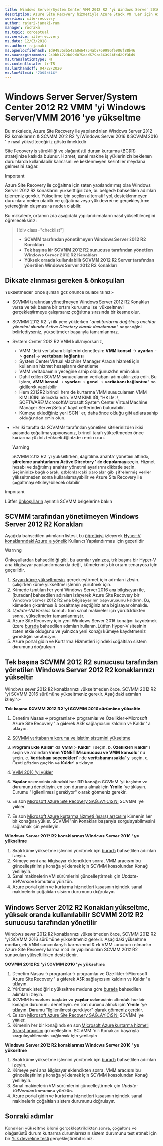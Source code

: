 ```yaml
---
title: Windows Server/System Center VMM 2012 R2 'yi Windows Server 2016 'ye yükseltme-Azure Site Recovery
description: Azure Site Recovery hizmetiyle Azure Stack VM 'Ler için Azure 'da olağanüstü durum kurtarmayı ayarlamayı öğrenin.
services: site-recovery
author: rajani-janaki-ram
manager: rochakm
ms.topic: conceptual
ms.service: site-recovery
ms.date: 12/03/2018
ms.author: rajanaki
ms.openlocfilehash: 1d94935db542a0e64754ab8769996fe906f88b46
ms.sourcegitcommit: 849bb1729b89d075eed579aa36395bf4d29f3bd9
ms.translationtype: MT
ms.contentlocale: tr-TR
ms.lasthandoff: 04/28/2020
ms.locfileid: "73954416"
---
```

# <a name="upgrade-windows-server-serversystem-center-2012-r2-vmm-to-windows-servervmm-2016"></a>Windows Server Server/System Center 2012 R2 VMM 'yi Windows Server/VMM 2016 'ye yükseltme 

Bu makalede, Azure Site Recovery ile yapılandırılan Windows Server 2012 R2 konaklarının & SCVMM 2012 R2 'yi Windows Server 2016 & SCVMM 2016 ' e nasıl yükselteceğiniz gösterilmektedir

Site Recovery iş sürekliliği ve olağanüstü durum kurtarma (BCDR) stratejinize katkıda bulunur. Hizmet, sanal makine iş yüklerinizin beklenen durumlarda kullanılabilir kalmasını ve beklenmeyen kesintiler meydana gelmesini sağlar.

> [!IMPORTANT]
> Azure Site Recovery ile çoğaltma için zaten yapılandırılmış olan Windows Server 2012 R2 konaklarını yükselttiğinizde, bu belgede bahsedilen adımları izlemeniz gerekir. Yükseltme için seçilen alternatif yol, desteklenmeyen durumlara neden olabilir ve çoğaltma veya yük devretme gerçekleştirme yeteneğinin oluşmasına neden olabilir.


Bu makalede, ortamınızda aşağıdaki yapılandırmaların nasıl yükseltileceğini öğreneceksiniz:

> [!div class="checklist"]
> * **SCVMM tarafından yönetilmeyen Windows Server 2012 R2 Konakları** 
> * **Tek başına bir SCVMM 2012 R2 sunucusu tarafından yönetilen Windows Server 2012 R2 Konakları** 
> * **Yüksek oranda kullanılabilir SCVMM 2012 R2 Server tarafından yönetilen Windows Server 2012 R2 Konakları**


## <a name="prerequisites--factors-to-consider"></a>Dikkate alınması gereken & önkoşulları

Yükseltmeden önce şunları göz önünde bulabilirsiniz:-

- SCVMM tarafından yönetilmeyen Windows Server 2012 R2 Konakları varsa ve tek başına bir ortam kurulumu ise, yükseltmeyi gerçekleştirmeye çalışırsanız çoğaltma sırasında bir kesme olur.
- SCVMM 2012 R2 'yi ilk yere yüklerken "*anahtarlarımı dağıtılmış anahtar yönetimi altında Active Directory olarak depolamam*" seçeneğini belirlediyseniz, yükseltmeler başarıyla tamamlanmaz.

- System Center 2012 R2 VMM kullanıyorsanız, 

    - VMM 'deki veritabanı bilgilerini denetleyin: **VMM konsol** -> **ayarları** -> **genel** -> **veritabanı bağlantısı**
    - System Center Virtual Machine Manager Aracısı hizmeti için kullanılan hizmet hesaplarını denetleme
    - VMM veritabanının yedeğine sahip olduğunuzdan emin olun.
    - Dahil edilen SCVMM sunucularının veritabanı adını aklınızda edin. Bu işlem, **VMM konsol** -> **ayarları** -> **genel** -> **veritabanı bağlantısı** ' na gidilerek yapılabilir
    - Hem 2012R2 birincil hem de kurtarma VMM sunucularının VMM KIMLIĞINI aklınızda edin. VMM KIMLIĞI, "HKLM: \ SOFTWARE\Microsoft\Microsoft System Center Virtual Machine Manager Server\Setup" kayıt defterinden bulunabilir.
    - Kümeye eklediğiniz yeni SCN 'ler, daha önce olduğu gibi adlara sahip olduğundan emin olun. 

- Her iki tarafta da SCVMMs tarafından yönetilen sitelerinizden ikisi arasında çoğaltma yapıyorsanız, birincil tarafı yükseltmeden önce kurtarma yüzinizi yükseltdiğinizden emin olun.
  > [!WARNING]
  > SCVMM 2012 R2 'yi yükseltirken, dağıtılmış anahtar yönetimi altında, **şifreleme anahtarlarını Active Directory ' de depolamayı**seçin. Hizmet hesabı ve dağıtılmış anahtar yönetimi ayarlarını dikkatle seçin. Seçiminize bağlı olarak, şablonlardaki parolalar gibi şifrelenmiş veriler yükseltmeden sonra kullanılamayabilir ve Azure Site Recovery ile çoğaltmayı etkileyebilecek olabilir

> [!IMPORTANT]
> Lütfen [önkoşulların](https://docs.microsoft.com/system-center/vmm/upgrade-vmm?view=sc-vmm-2016#requirements-and-limitations) ayrıntılı SCVMM belgelerine bakın

## <a name="windows-server-2012-r2-hosts-which-arent-managed-by-scvmm"></a>SCVMM tarafından yönetilmeyen Windows Server 2012 R2 Konakları 
Aşağıda bahsedilen adımların listesi, bu [öğreticiyi](https://docs.microsoft.com/azure/site-recovery/hyper-v-prepare-on-premises-tutorial) izleyerek [Hyper-V konaklarındaki Azure 'a yönelik](https://docs.microsoft.com/azure/site-recovery/hyper-v-azure-architecture) Kullanıcı Yapılandırması için geçerlidir

> [!WARNING]
> Önkoşullardan bahsedildiği gibi, bu adımlar yalnızca, tek başına bir Hyper-V ana bilgisayar yapılandırmasında değil, kümelenmiş bir ortam senaryosu için geçerlidir.

1. [Kayan küme yükseltmesini](https://docs.microsoft.com/windows-server/failover-clustering/cluster-operating-system-rolling-upgrade#cluster-os-rolling-upgrade-process) gerçekleştirmek için adımları izleyin. çalışırken küme yükseltme işlemini yürütmek için.
2. Kümede tanıtılan her yeni Windows Server 2016 ana bilgisayarı ile, [buradan] bahsedilen adımları izleyerek Azure Site Recovery bir Windows Server 2012 R2 ana bilgisayarının başvurusunu kaldırın. Bu, kümeden çıkarılması & boşaltmayı seçtiğiniz ana bilgisayar olmalıdır.
3. *Update-VMVersion* komutu tüm sanal makineler için yürütüldükten sonra, yükseltmeler tamamlanmıştır. 
4. Azure Site Recovery için yeni Windows Server 2016 konağını kaydetmek üzere [burada](https://docs.microsoft.com/azure/site-recovery/hyper-v-azure-tutorial#set-up-the-source-environment) bahsedilen adımları kullanın. Lütfen Hyper-V sitesinin zaten etkin olduğunu ve yalnızca yeni konağı kümeye kaydetmeniz gerektiğini unutmayın. 
5.  Azure portal gidin ve Kurtarma Hizmetleri içindeki çoğaltılan sistem durumunu doğrulayın

## <a name="upgrade-windows-server-2012-r2-hosts-managed-by-stand-alone-scvmm-2012-r2-server"></a>Tek başına SCVMM 2012 R2 sunucusu tarafından yönetilen Windows Server 2012 R2 konaklarınızı yükseltin
Windows sever 2012 R2 konaklarınızı yükseltmeden önce, SCVMM 2012 R2 'yi SCVMM 2016 sürümüne yükseltmeniz gerekir. Aşağıdaki adımları izleyin:-

**Tek başına SCVMM 2012 R2 'yi SCVMM 2016 sürümüne yükseltin**

1.  Denetim Masası-> programlar-> programlar ve Özellikler->Microsoft Azure Site Recovery ' a giderek ASR sağlayıcısını kaldırın ve Kaldır ' a tıklayın.
2. [SCVMM veritabanını koruma ve işletim sistemini yükseltme](https://docs.microsoft.com/system-center/vmm/upgrade-vmm?view=sc-vmm-2016#back-up-and-upgrade-the-operating-system)
3. **Program Ekle Kaldır**' da **VMM** > **Kaldır**' ı seçin. b. **Özellikleri Kaldır**' ı seçin ve ardından V**mm YÖNETIM sunucusu ve VMM konsolu**' nu seçin. c. **Veritabanı seçenekleri**' nde **veritabanını sakla**' yı seçin. d. Özeti gözden geçirin ve **Kaldır**' a tıklayın.

4. [VMM 2016 'yi yükler](https://docs.microsoft.com/system-center/vmm/upgrade-vmm?view=sc-vmm-2016#install-vmm-2016)
5. **Yapılar** sekmesinin altındaki her BIR konağın SCVMM 'yi başlatın ve durumunu denetleyin. en son durumu almak için **Yenile** 'ye tıklayın. Durumu "Ilgilenilmesi gerekiyor" olarak görmeniz gerekir. 
17. En son [Microsoft Azure Site Recovery SAĞLAYıCıSıNı](https://aka.ms/downloaddra) SCVMM 'ye yükler.
16. En son [Microsoft Azure kurtarma hizmeti (mars) aracısını](https://aka.ms/latestmarsagent) kümenin her bir konağına yükler. SCVMM 'nin Konakları başarıyla sorgulayabilmesini sağlamak için yenileyin.

**Windows Server 2012 R2 konaklarınızı Windows Server 2016 ' ye yükseltme**

1. Sıralı küme yükseltme işlemini yürütmek için [burada](https://docs.microsoft.com/windows-server/failover-clustering/cluster-operating-system-rolling-upgrade#cluster-os-rolling-upgrade-process) bahsedilen adımları izleyin. 
2. Kümeye yeni ana bilgisayar eklendikten sonra, VMM aracısını bu güncelleştirilmiş konağa yüklemek için SCVMM konsolundan Konağı yenileyin.
3. Sanal makinelerin VM sürümlerini güncelleştirmek için *Update-VMVersion* komutunu yürütün. 
4.  Azure portal gidin ve kurtarma hizmetleri kasasının içindeki sanal makinelerin çoğaltılan sistem durumunu doğrulayın. 

## <a name="upgrade-windows-server-2012-r2-hosts-are-managed-by-highly-available-scvmm-2012-r2-server"></a>Windows Server 2012 R2 Konakları yükseltme, yüksek oranda kullanılabilir SCVMM 2012 R2 sunucusu tarafından yönetilir
Windows sever 2012 R2 konaklarınızı yükseltmeden önce, SCVMM 2012 R2 'yi SCVMM 2016 sürümüne yükseltmeniz gerekir. Aşağıdaki yükseltme modları, ek VMM sunucularıyla karma mod & ek VMM sunucusu olmadan Azure Site Recovery karma mod ile yapılandırılan SCVMM 2012 R2 sunucuları yükseltilirken desteklenir.

**SCVMM 2012 R2 'yi SCVMM 2016 'ye yükseltme**

1.  Denetim Masası-> programlar-> programlar ve Özellikler->Microsoft Azure Site Recovery ' a giderek ASR sağlayıcısını kaldırın ve Kaldır ' a tıklayın.
2. Yürütmek istediğiniz yükseltme moduna göre [burada](https://docs.microsoft.com/system-center/vmm/upgrade-vmm?view=sc-vmm-2016#upgrade-a-standalone-vmm-server) bahsedilen adımları izleyin.
3. SCVMM konsolunu başlatın ve **yapılar** sekmesinin altındaki her bir konağın durumunu denetleyin. en son durumu almak için **Yenile** 'ye tıklayın. Durumu "Ilgilenilmesi gerekiyor" olarak görmeniz gerekir.
4. En son [Microsoft Azure Site Recovery SAĞLAYıCıSıNı](https://aka.ms/downloaddra) SCVMM 'ye yükler.
5. Kümenin her bir konağında en son [Microsoft Azure kurtarma hizmeti (mars) aracısını](https://aka.ms/latestmarsagent) güncelleştirin. SC VMM 'nin Konakları başarıyla sorgulayabilmesini sağlamak için yenileyin.


**Windows Server 2012 R2 konaklarınızı Windows Server 2016 ' ye yükseltme**

1. Sıralı küme yükseltme işlemini yürütmek için [burada](https://docs.microsoft.com/windows-server/failover-clustering/cluster-operating-system-rolling-upgrade#cluster-os-rolling-upgrade-process) bahsedilen adımları izleyin.
2. Kümeye yeni ana bilgisayar eklendikten sonra, VMM aracısını bu güncelleştirilmiş konağa yüklemek için SCVMM konsolundan Konağı yenileyin.
3. Sanal makinelerin VM sürümlerini güncelleştirmek için *Update-VMVersion* komutunu yürütün. 
4.  Azure portal gidin ve kurtarma hizmetleri kasasının içindeki sanal makinelerin çoğaltılan sistem durumunu doğrulayın. 

## <a name="next-steps"></a>Sonraki adımlar
Konakları yükseltme işlemi gerçekleştirildikten sonra, çoğaltma ve olağanüstü durum kurtarma durumlarınızın sistem durumunu test etmek için bir [Yük devretme testi](tutorial-dr-drill-azure.md) gerçekleştirebilirsiniz.

